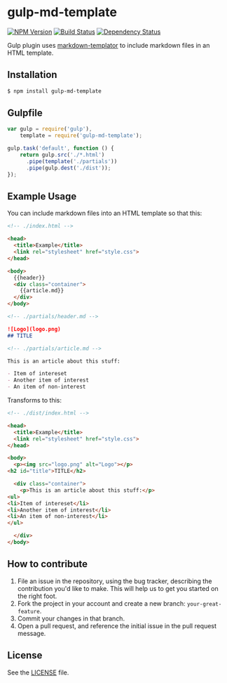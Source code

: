 # gulp-md-template

[![NPM Version](https://img.shields.io/npm/v/gulp-md-template.svg)](https://www.npmjs.com/package/gulp-md-template)
[![Build Status](https://img.shields.io/travis/grit96/gulp-md-template.svg)](https://travis-ci.org/grit96/gulp-md-template)
[![Dependency Status](https://img.shields.io/david/grit96/gulp-md-template.svg)](https://david-dm.org/grit96/gulp-md-template)

Gulp plugin uses [markdown-templator](https://github.com/grit96/markdown-templator) to include markdown files in an HTML template.

## Installation
```sh
$ npm install gulp-md-template
```

## Gulpfile

```javascript
var gulp = require('gulp'),
    template = require('gulp-md-template');

gulp.task('default', function () {
    return gulp.src('./*.html')
      .pipe(template('./partials'))
      .pipe(gulp.dest('./dist'));
});
```


## Example Usage

You can include markdown files into an HTML template so that this:

```html
<!-- ./index.html -->

<head>
  <title>Example</title>
  <link rel="stylesheet" href="style.css">
</head>

<body>
  {{header}}
  <div class="container">
    {{article.md}}
  </div>
</body>
```

```markdown
<!-- ./partials/header.md -->

![Logo](logo.png)
## TITLE
```

```markdown
<!-- ./partials/article.md -->

This is an article about this stuff:

- Item of intereset
- Another item of interest
- An item of non-interest
```

Transforms to this:

```html
<!-- ./dist/index.html -->

<head>
  <title>Example</title>
  <link rel="stylesheet" href="style.css">
</head>

<body>
  <p><img src="logo.png" alt="Logo"></p>
<h2 id="title">TITLE</h2>

  <div class="container">
    <p>This is an article about this stuff:</p>
<ul>
<li>Item of intereset</li>
<li>Another item of interest</li>
<li>An item of non-interest</li>
</ul>

  </div>
</body>
```


## How to contribute

1. File an issue in the repository, using the bug tracker, describing the
   contribution you'd like to make. This will help us to get you started on the
   right foot.
2. Fork the project in your account and create a new branch:
   `your-great-feature`.
3. Commit your changes in that branch.
4. Open a pull request, and reference the initial issue in the pull request
   message.

## License
See the [LICENSE](./LICENSE) file.

